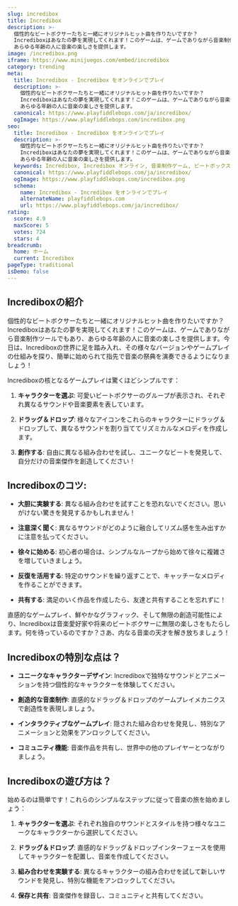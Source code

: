 ```yaml
---
slug: incredibox
title: Incredibox
description: >-
  個性的なビートボクサーたちと一緒にオリジナルヒット曲を作りたいですか？
  Incrediboxはあなたの夢を実現してくれます！このゲームは、ゲームでありながら音楽制作ツールでもあり、
  あらゆる年齢の人に音楽の楽しさを提供します。
image: /incredibox.png
iframe: https://www.minijuegos.com/embed/incredibox
category: trending
meta:
  title: Incredibox - Incredibox をオンラインでプレイ
  description: >-
    個性的なビートボクサーたちと一緒にオリジナルヒット曲を作りたいですか？
    Incrediboxはあなたの夢を実現してくれます！このゲームは、ゲームでありながら音楽制作ツールでもあり、
    あらゆる年齢の人に音楽の楽しさを提供します。
  canonical: https://www.playfiddlebops.com/ja/incredibox/
  ogImage: https://www.playfiddlebops.com/incredibox.png
seo:
  title: Incredibox - Incredibox をオンラインでプレイ
  description: >-
    個性的なビートボクサーたちと一緒にオリジナルヒット曲を作りたいですか？
    Incrediboxはあなたの夢を実現してくれます！このゲームは、ゲームでありながら音楽制作ツールでもあり、
    あらゆる年齢の人に音楽の楽しさを提供します。
  keywords: Incredibox, Incredibox オンライン, 音楽制作ゲーム, ビートボックス
  canonical: https://www.playfiddlebops.com/ja/incredibox/
  ogImage: https://www.playfiddlebops.com/incredibox.png
  schema:
    name: Incredibox - Incredibox をオンラインでプレイ
    alternateName: playfiddlebops.com
    url: https://www.playfiddlebops.com/ja/incredibox/
rating:
  score: 4.9
  maxScore: 5
  votes: 724
  stars: 4
breadcrumb:
  home: ホーム
  current: Incredibox
pageType: traditional
isDemo: false
---
```


## Incrediboxの紹介

個性的なビートボクサーたちと一緒にオリジナルヒット曲を作りたいですか？Incrediboxはあなたの夢を実現してくれます！このゲームは、ゲームでありながら音楽制作ツールでもあり、あらゆる年齢の人に音楽の楽しさを提供します。今日は、Incrediboxの世界に足を踏み入れ、その様々なバージョンやゲームプレイの仕組みを探り、簡単に始められて指先で音楽の祭典を演奏できるようになりましょう！

Incrediboxの核となるゲームプレイは驚くほどシンプルです：

1. **キャラクターを選ぶ**: 可愛いビートボクサーのグループが表示され、それぞれ異なるサウンドや音楽要素を表しています。

2. **ドラッグ＆ドロップ**: 様々なアイコンをこれらのキャラクターにドラッグ＆ドロップして、異なるサウンドを割り当ててリズミカルなメロディを作成します。

3. **創作する**: 自由に異なる組み合わせを試し、ユニークなビートを発見して、自分だけの音楽傑作を創造してください！

## Incrediboxのコツ:

- **大胆に実験する**: 異なる組み合わせを試すことを恐れないでください。思いがけない驚きを発見するかもしれません！

- **注意深く聞く**: 異なるサウンドがどのように融合してリズム感を生み出すかに注意を払ってください。

- **徐々に始める**: 初心者の場合は、シンプルなループから始めて徐々に複雑さを増していきましょう。

- **反復を活用する**: 特定のサウンドを繰り返すことで、キャッチーなメロディを作ることができます。

- **共有する**: 満足のいく作品を作成したら、友達と共有することを忘れずに！

直感的なゲームプレイ、鮮やかなグラフィック、そして無限の創造可能性により、Incrediboxは音楽愛好家や将来のビートボクサーに無限の楽しさをもたらします。何を待っているのですか？さあ、内なる音楽の天才を解き放ちましょう！

## Incrediboxの特別な点は？

- **ユニークなキャラクターデザイン**: Incrediboxで独特なサウンドとアニメーションを持つ個性的なキャラクターを体験してください。

- **創造的な音楽制作**: 直感的なドラッグ＆ドロップのゲームプレイメカニクスで創造性を表現しましょう。

- **インタラクティブなゲームプレイ**: 隠された組み合わせを発見し、特別なアニメーションと効果をアンロックしてください。

- **コミュニティ機能**: 音楽作品を共有し、世界中の他のプレイヤーとつながりましょう。

## Incrediboxの遊び方は？

始めるのは簡単です！これらのシンプルなステップに従って音楽の旅を始めましょう：

1. **キャラクターを選ぶ**: それぞれ独自のサウンドとスタイルを持つ様々なユニークなキャラクターから選択してください。

2. **ドラッグ＆ドロップ**: 直感的なドラッグ＆ドロップインターフェースを使用してキャラクターを配置し、音楽を作成してください。

3. **組み合わせを実験する**: 異なるキャラクターの組み合わせを試して新しいサウンドを発見し、特別な機能をアンロックしてください。

4. **保存と共有**: 音楽傑作を録音し、コミュニティと共有してください。